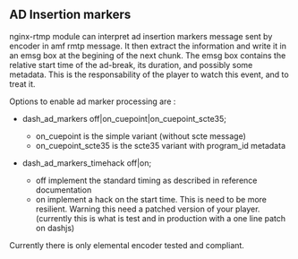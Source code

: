 
## AD Insertion markers

nginx-rtmp module can interpret ad insertion markers message sent by encoder in amf rmtp message.
It then extract the information and write it in an emsg box at the begining of the next chunk.
The emsg box contains the relative start time of the ad-break, its duration, and possibly some metadata.
This is the responsability of the player to watch this event, and to treat it.

Options to enable ad marker processing are :

- dash_ad_markers off|on_cuepoint|on_cuepoint_scte35;

  - on_cuepoint is the simple variant (without scte message) 
  - on_cuepoint_scte35 is the scte35 variant with program_id metadata 

- dash_ad_markers_timehack off|on;

  - off implement the standard timing as described in reference documentation
  - on implement a hack on the start time. This is need to be more resilient. Warning this need a patched version of your player. (currently this is what is test and in production with a  one line patch on dashjs)

Currently there is only elemental encoder tested and compliant.



